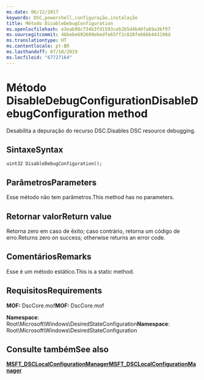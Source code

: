 ```yaml
---
ms.date: 06/12/2017
keywords: DSC,powershell,configuração,instalação
title: Método DisableDebugConfiguration
ms.openlocfilehash: e3eab98c734b3fd1593ceb2b5d4b40fa69a3bf97
ms.sourcegitcommit: 46bebe692689ebedfe65ff2c828fe666b443198d
ms.translationtype: HT
ms.contentlocale: pt-BR
ms.lasthandoff: 07/10/2019
ms.locfileid: "67727164"
---
```

# <a name="disabledebugconfiguration-method"></a><span data-ttu-id="66377-103">Método DisableDebugConfiguration</span><span class="sxs-lookup"><span data-stu-id="66377-103">DisableDebugConfiguration method</span></span>

<span data-ttu-id="66377-104">Desabilita a depuração do recurso DSC.</span><span class="sxs-lookup"><span data-stu-id="66377-104">Disables DSC resource debugging.</span></span>

## <a name="syntax"></a><span data-ttu-id="66377-105">Sintaxe</span><span class="sxs-lookup"><span data-stu-id="66377-105">Syntax</span></span>

```mof
uint32 DisableDebugConfiguration();
```

## <a name="parameters"></a><span data-ttu-id="66377-106">Parâmetros</span><span class="sxs-lookup"><span data-stu-id="66377-106">Parameters</span></span>

<span data-ttu-id="66377-107">Esse método não tem parâmetros.</span><span class="sxs-lookup"><span data-stu-id="66377-107">This method has no parameters.</span></span>

## <a name="return-value"></a><span data-ttu-id="66377-108">Retornar valor</span><span class="sxs-lookup"><span data-stu-id="66377-108">Return value</span></span>

<span data-ttu-id="66377-109">Retorna zero em caso de êxito; caso contrário, retorna um código de erro.</span><span class="sxs-lookup"><span data-stu-id="66377-109">Returns zero on success; otherwise returns an error code.</span></span>

## <a name="remarks"></a><span data-ttu-id="66377-110">Comentários</span><span class="sxs-lookup"><span data-stu-id="66377-110">Remarks</span></span>

<span data-ttu-id="66377-111">Esse é um método estático.</span><span class="sxs-lookup"><span data-stu-id="66377-111">This is a static method.</span></span>

## <a name="requirements"></a><span data-ttu-id="66377-112">Requisitos</span><span class="sxs-lookup"><span data-stu-id="66377-112">Requirements</span></span>

<span data-ttu-id="66377-113">**MOF:** DscCore.mof</span><span class="sxs-lookup"><span data-stu-id="66377-113">**MOF:** DscCore.mof</span></span>

<span data-ttu-id="66377-114">**Namespace**: Root\Microsoft\Windows\DesiredStateConfiguration</span><span class="sxs-lookup"><span data-stu-id="66377-114">**Namespace**: Root\Microsoft\Windows\DesiredStateConfiguration</span></span>

## <a name="see-also"></a><span data-ttu-id="66377-115">Consulte também</span><span class="sxs-lookup"><span data-stu-id="66377-115">See also</span></span>

[<span data-ttu-id="66377-116">**MSFT_DSCLocalConfigurationManager**</span><span class="sxs-lookup"><span data-stu-id="66377-116">**MSFT_DSCLocalConfigurationManager**</span></span>](msft-dsclocalconfigurationmanager.md)
